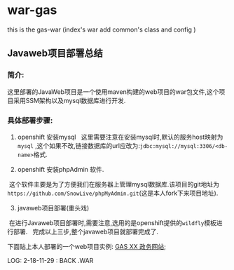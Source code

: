 # war-gas

this is the gas-war (index's war add common's class and config )
## Javaweb项目部署总结

### 简介:

 这里部署的JavaWeb项目是一个使用maven构建的web项目的war包文件,这个项目采用SSM架构以及mysql数据库进行开发.
 
### 具体部署步骤:

1. openshift 安装mysql
  
  这里需要注意在安装mysql时,默认的服务host映射为`mysql` ,这个如果不改,链接数据库的url应改为:`jdbc:mysql://mysql:3306/<db-name>`格式.
  
2. openshift 安装phpAdmin 软件.

  这个软件主要是为了方便我们在服务器上管理mysql数据库.该项目的git地址为`https://github.com/SnowLive/phpMyAdmin.git`(这是本人fork下来项目地址).

3. javaweb项目部署(重头戏)

  在进行Javaweb项目部署时,需要注意,选用的是openshift提供的`wildfly`模板进行部署.
  
完成以上三步,整个javaweb项目就部署完成了.

下面贴上本人部署的一个web项目实例:
[GAS XX 政务网站](http://gas1-gas.193b.starter-ca-central-1.openshiftapps.com/);


LOG:
2-18-11-29 : BACK .WAR
